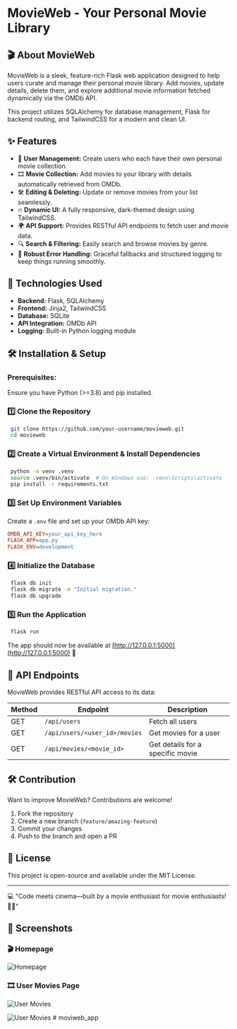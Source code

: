 # MovieWeb - Your Personal Movie Library

## 🎬 About MovieWeb

MovieWeb is a sleek, feature-rich Flask web application designed to help users curate and manage their personal movie library. Add movies, update details, delete them, and explore additional movie information fetched dynamically via the OMDb API.

This project utilizes SQLAlchemy for database management, Flask for backend routing, and TailwindCSS for a modern and clean UI.

## ✨ Features

- 📝 **User Management:** Create users who each have their own personal movie collection.
- 🎞️ **Movie Collection:** Add movies to your library with details automatically retrieved from OMDb.
- 🛠️ **Editing & Deleting:** Update or remove movies from your list seamlessly.
- 🔥 **Dynamic UI:** A fully responsive, dark-themed design using TailwindCSS.
- 🌍 **API Support:** Provides RESTful API endpoints to fetch user and movie data.
- 🔍 **Search & Filtering:** Easily search and browse movies by genre.
- 🚀 **Robust Error Handling:** Graceful fallbacks and structured logging to keep things running smoothly.

## 🚀 Technologies Used

- **Backend:** Flask, SQLAlchemy
- **Frontend:** Jinja2, TailwindCSS
- **Database:** SQLite
- **API Integration:** OMDb API
- **Logging:** Built-in Python logging module

## 🛠 Installation & Setup

### Prerequisites:

Ensure you have Python (>=3.8) and pip installed.

### 1️⃣ Clone the Repository

```bash
 git clone https://github.com/your-username/movieweb.git
 cd movieweb
```

### 2️⃣ Create a Virtual Environment & Install Dependencies

```bash
 python -m venv .venv
 source .venv/bin/activate  # On Windows use: .venv\Scripts\activate
 pip install -r requirements.txt
```

### 3️⃣ Set Up Environment Variables

Create a `.env` file and set up your OMDb API key:

```ini
OMDB_API_KEY=your_api_key_here
FLASK_APP=app.py
FLASK_ENV=development
```

### 4️⃣ Initialize the Database

```bash
 flask db init
 flask db migrate -m "Initial migration."
 flask db upgrade
```

### 5️⃣ Run the Application

```bash
 flask run
```

The app should now be available at [http://127.0.0.1:5000](http://127.0.0.1:5000) 🎉

## 📡 API Endpoints

MovieWeb provides RESTful API access to its data:

| Method | Endpoint                      | Description                      |
| ------ | ----------------------------- | -------------------------------- |
| GET    | `/api/users`                  | Fetch all users                  |
| GET    | `/api/users/<user_id>/movies` | Get movies for a user            |
| GET    | `/api/movies/<movie_id>`      | Get details for a specific movie |

## 🛠️ Contribution

Want to improve MovieWeb? Contributions are welcome!

1. Fork the repository
2. Create a new branch (`feature/amazing-feature`)
3. Commit your changes
4. Push to the branch and open a PR

## 📜 License

This project is open-source and available under the MIT License.

---

💻 "Code meets cinema—built by a movie enthusiast for movie enthusiasts! 🎥✨"


## 📸 Screenshots

### 🎬 Homepage
![Homepage](screenshots/movie-project-web_screenshot_homepage_01.jpg)

### 🎞️ User Movies Page
![User Movies](screenshots/movie-project-web_screenshot_user_02.jpg)

![User Movies](screenshots/movie-project-web_screenshot_user_03jpg)
#   m o v i w e b _ a p p  
 